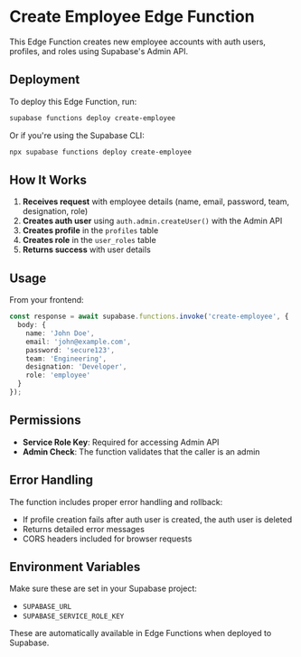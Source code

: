# Create Employee Edge Function

This Edge Function creates new employee accounts with auth users, profiles, and roles using Supabase's Admin API.

## Deployment

To deploy this Edge Function, run:

```bash
supabase functions deploy create-employee
```

Or if you're using the Supabase CLI:

```bash
npx supabase functions deploy create-employee
```

## How It Works

1. **Receives request** with employee details (name, email, password, team, designation, role)
2. **Creates auth user** using `auth.admin.createUser()` with the Admin API
3. **Creates profile** in the `profiles` table
4. **Creates role** in the `user_roles` table
5. **Returns success** with user details

## Usage

From your frontend:

```typescript
const response = await supabase.functions.invoke('create-employee', {
  body: {
    name: 'John Doe',
    email: 'john@example.com',
    password: 'secure123',
    team: 'Engineering',
    designation: 'Developer',
    role: 'employee'
  }
});
```

## Permissions

- **Service Role Key**: Required for accessing Admin API
- **Admin Check**: The function validates that the caller is an admin

## Error Handling

The function includes proper error handling and rollback:
- If profile creation fails after auth user is created, the auth user is deleted
- Returns detailed error messages
- CORS headers included for browser requests

## Environment Variables

Make sure these are set in your Supabase project:
- `SUPABASE_URL`
- `SUPABASE_SERVICE_ROLE_KEY`

These are automatically available in Edge Functions when deployed to Supabase.

